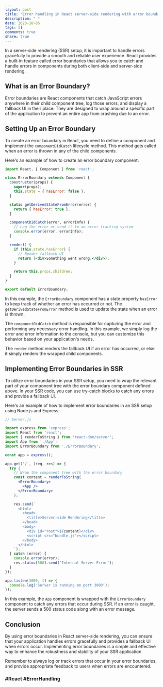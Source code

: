 ```yaml
---
layout: post
title: "Error handling in React server-side rendering with error boundaries"
description: " "
date: 2023-10-06
tags: []
comments: true
share: true
---
```


In a server-side rendering (SSR) setup, it is important to handle errors gracefully to provide a smooth and reliable user experience. React provides a built-in feature called error boundaries that allows you to catch and handle errors in components during both client-side and server-side rendering.

## What is an Error Boundary?

Error boundaries are React components that catch JavaScript errors anywhere in their child component tree, log those errors, and display a fallback UI in their place. They are designed to wrap around a specific part of the application to prevent an entire app from crashing due to an error.

## Setting Up an Error Boundary

To create an error boundary in React, you need to define a component and implement the `componentDidCatch` lifecycle method. This method gets called when an error is thrown in any of the child components.

Here's an example of how to create an error boundary component:

```jsx
import React, { Component } from 'react';

class ErrorBoundary extends Component {
  constructor(props) {
    super(props);
    this.state = { hasError: false };
  }

  static getDerivedStateFromError(error) {
    return { hasError: true };
  }

  componentDidCatch(error, errorInfo) {
    // Log the error or send it to an error tracking system
    console.error(error, errorInfo);
  }

  render() {
    if (this.state.hasError) {
      // Render fallback UI
      return (<div>Something went wrong.</div>);
    }

    return this.props.children;
  }
}

export default ErrorBoundary;
```

In this example, the `ErrorBoundary` component has a state property `hasError` to keep track of whether an error has occurred or not. The `getDerivedStateFromError` method is used to update the state when an error is thrown.

The `componentDidCatch` method is responsible for capturing the error and performing any necessary error handling. In this example, we simply log the error and error information to the console, but you can customize this behavior based on your application's needs.

The `render` method renders the fallback UI if an error has occurred, or else it simply renders the wrapped child components.

## Implementing Error Boundaries in SSR

To utilize error boundaries in your SSR setup, you need to wrap the relevant part of your component tree with the error boundary component defined above. In your SSR code, you can use try-catch blocks to catch any errors and provide a fallback UI.

Here's an example of how to implement error boundaries in an SSR setup using Node.js and Express:

```jsx
// Server.js

import express from 'express';
import React from 'react';
import { renderToString } from 'react-dom/server';
import App from './App';
import ErrorBoundary from './ErrorBoundary';

const app = express();

app.get('/', (req, res) => {
  try {
    // Wrap the component tree with the error boundary
    const content = renderToString(
      <ErrorBoundary>
        <App />
      </ErrorBoundary>
    );

    res.send(`
      <html>
        <head>
          <title>Server-side Rendering</title>
        </head>
        <body>
          <div id="root">${content}</div>
          <script src="bundle.js"></script>
        </body>
      </html>
    `);
  } catch (error) {
    console.error(error);
    res.status(500).send('Internal Server Error');
  }
});

app.listen(3000, () => {
  console.log('Server is running on port 3000');
});
```

In this example, the `App` component is wrapped with the `ErrorBoundary` component to catch any errors that occur during SSR. If an error is caught, the server sends a 500 status code along with an error message.

## Conclusion

By using error boundaries in React server-side rendering, you can ensure that your application handles errors gracefully and provides a fallback UI when errors occur. Implementing error boundaries is a simple and effective way to enhance the robustness and stability of your SSR application.

Remember to always log or track errors that occur in your error boundaries, and provide appropriate feedback to users when errors are encountered.

### #React #ErrorHandling
